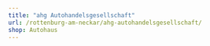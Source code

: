 ```yaml
---
title: "ahg Autohandelsgesellschaft"
url: /rottenburg-am-neckar/ahg-autohandelsgesellschaft/
shop: Autohaus
---
```

